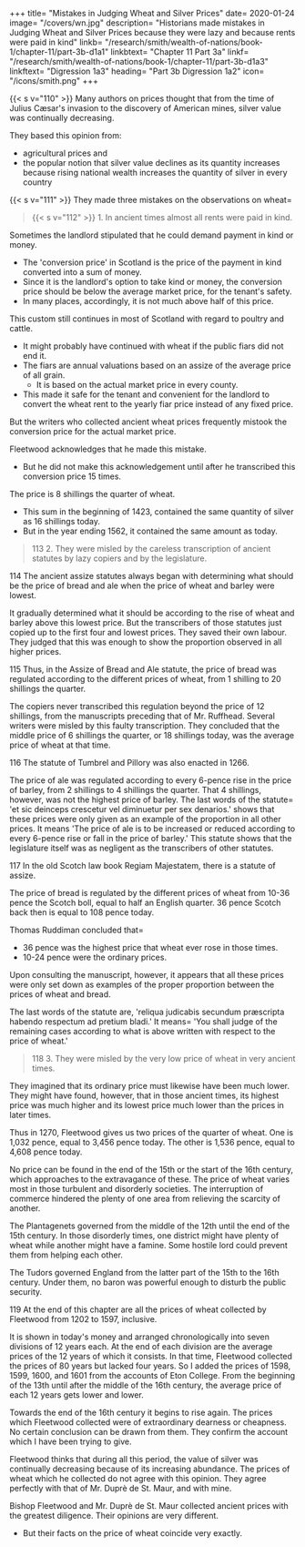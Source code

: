 +++
title=  "Mistakes in Judging Wheat and Silver Prices"
date=  2020-01-24
image=  "/covers/wn.jpg"
description=  "Historians made mistakes in Judging Wheat and Silver Prices because they were lazy and because rents were paid in kind"
linkb=  "/research/smith/wealth-of-nations/book-1/chapter-11/part-3b-d1a1"
linkbtext=  "Chapter 11 Part 3a"
linkf=  "/research/smith/wealth-of-nations/book-1/chapter-11/part-3b-d1a3"
linkftext=  "Digression 1a3"
heading=  "Part 3b Digression 1a2"
icon=  "/icons/smith.png"
+++


{{< s v="110" >}} Many authors on prices thought that from the time of Julius Cæsar's invasion to the discovery of American mines, silver value was continually decreasing.

They based this opinion from: 
- agricultural prices and
- the popular notion that silver value declines as its quantity increases because rising national wealth increases the quantity of silver in every country


{{< s v="111" >}} They made three mistakes on the observations on wheat= 


> {{< s v="112" >}} 1. In ancient times almost all rents were paid in kind.

Sometimes the landlord stipulated that he could demand payment in kind or money.
- The 'conversion price' in Scotland is the price of the payment in kind converted into a sum of money.
- Since it is the landlord's option to take kind or money, the conversion price should be below the average market price, for the tenant's safety.
- In many places, accordingly, it is not much above half of this price.

This custom still continues in most of Scotland with regard to poultry and cattle.
- It might probably have continued with wheat if the public fiars did not end it.
- The fiars are annual valuations based on an assize of the average price of all grain.
  - It is based on the actual market price in every county.
- This made it safe for the tenant and convenient for the landlord to convert the wheat rent to the yearly fiar price instead of any fixed price.

But the writers who collected ancient wheat prices frequently mistook the conversion price for the actual market price.

Fleetwood acknowledges that he made this mistake.
- But he did not make this acknowledgement until after he transcribed this conversion price 15 times.

The price is 8 shillings the quarter of wheat.
- This sum in the beginning of 1423, contained the same quantity of silver as 16 shillings today.
- But in the year ending 1562, it contained the same amount as today.

> 113 2. They were misled by the careless transcription of ancient statutes by lazy copiers and by the legislature.

114 The ancient assize statutes always began with determining what should be the price of bread and ale when the price of wheat and barley were lowest.

It gradually determined what it should be according to the rise of wheat and barley above this lowest price.
But the transcribers of those statutes just copied up to the first four and lowest prices.
They saved their own labour.
They judged that this was enough to show the proportion observed in all higher prices.

115 Thus, in the Assize of Bread and Ale statute, the price of bread was regulated according to the different prices of wheat, from 1 shilling to 20 shillings the quarter.

The copiers never transcribed this regulation beyond the price of 12 shillings, from the manuscripts preceding that of Mr. Ruffhead.
Several writers were misled by this faulty transcription.
They concluded that the middle price of 6 shillings the quarter, or 18 shillings today, was the average price of wheat at that time.

116 The statute of Tumbrel and Pillory was also enacted in 1266.

The price of ale was regulated according to every 6-pence rise in the price of barley, from 2 shillings to 4 shillings the quarter.
That 4 shillings, however, was not the highest price of barley.
The last words of the statute=  'et sic deinceps crescetur vel diminuetur per sex denarios.' shows that these prices were only given as an example of the proportion in all other prices.
It means 'The price of ale is to be increased or reduced according to every 6-pence rise or fall in the price of barley.'
This statute shows that the legislature itself was as negligent as the transcribers of other statutes.

117 In the old Scotch law book Regiam Majestatem, there is a statute of assize.

The price of bread is regulated by the different prices of wheat from 10-36 pence the Scotch boll, equal to half an English quarter.
36 pence Scotch back then is equal to 108 pence today.

Thomas Ruddiman concluded that= 
- 36 pence was the highest price that wheat ever rose in those times.
- 10-24 pence were the ordinary prices.

Upon consulting the manuscript, however, it appears that all these prices were only set down as examples of the proper proportion between the prices of wheat and bread.

The last words of the statute are, 'reliqua judicabis secundum præscripta habendo respectum ad pretium bladi.'
It means=  'You shall judge of the remaining cases according to what is above written with respect to the price of wheat.'

> 118 3. They were misled by the very low price of wheat in very ancient times.

They imagined that its ordinary price must likewise have been much lower.
They might have found, however, that in those ancient times, its highest price was much higher and its lowest price much lower than the prices in later times.

Thus in 1270, Fleetwood gives us two prices of the quarter of wheat.
One is 1,032 pence, equal to 3,456 pence today.
The other is 1,536 pence, equal to 4,608 pence today.

No price can be found in the end of the 15th or the start of the 16th century, which approaches to the extravagance of these.
The price of wheat varies most in those turbulent and disorderly societies.
The interruption of commerce hindered the plenty of one area from relieving the scarcity of another.

The Plantagenets governed from the middle of the 12th until the end of the 15th century. In those disorderly times, one district might have plenty of wheat while another might have a famine. Some hostile lord could prevent them from helping each other.

The Tudors governed England from the latter part of the 15th to the 16th century. Under them, no baron was powerful enough to disturb the public security.

119 At the end of this chapter are all the prices of wheat collected by Fleetwood from 1202 to 1597, inclusive.

It is shown in today's money and arranged chronologically into seven divisions of 12 years each.
At the end of each division are the average prices of the 12 years of which it consists.
In that time, Fleetwood collected the prices of 80 years but lacked four years.
So I added the prices of 1598, 1599, 1600, and 1601 from the accounts of Eton College.
From the beginning of the 13th until after the middle of the 16th century, the average price of each 12 years gets lower and lower.

Towards the end of the 16th century it begins to rise again.
The prices which Fleetwood collected were of extraordinary dearness or cheapness.
No certain conclusion can be drawn from them.
They confirm the account which I have been trying to give.

Fleetwood thinks that during all this period, the value of silver was continually decreasing because of its increasing abundance.
The prices of wheat which he collected do not agree with this opinion.
They agree perfectly with that of Mr. Duprè de St. Maur, and with mine.

Bishop Fleetwood and Mr. Duprè de St. Maur collected ancient prices with the greatest diligence.
Their opinions are very different.
- But their facts on the price of wheat coincide very exactly.
